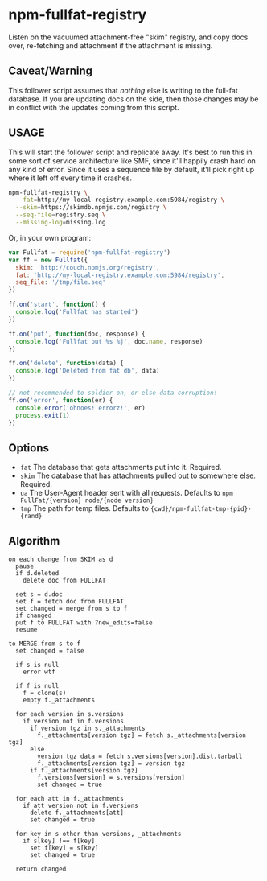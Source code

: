 # npm-fullfat-registry

Listen on the vacuumed attachment-free "skim" registry, and copy docs
over, re-fetching and attachment if the attachment is missing.

## Caveat/Warning

This follower script assumes that *nothing* else is writing to the
full-fat database.  If you are updating docs on the side, then those
changes may be in conflict with the updates coming from this script.

## USAGE

This will start the follower script and replicate away.  It's best to
run this in some sort of service architecture like SMF, since it'll
happily crash hard on any kind of error.  Since it uses a sequence
file by default, it'll pick right up where it left off every time it
crashes.

```bash
npm-fullfat-registry \
  --fat=http://my-local-registry.example.com:5984/registry \
  --skim=https://skimdb.npmjs.com/registry \
  --seq-file=registry.seq \
  --missing-log=missing.log
```

Or, in your own program:

```javascript
var Fullfat = require('npm-fullfat-registry')
var ff = new Fullfat({
  skim: 'http://couch.npmjs.org/registry',
  fat: 'http://my-local-registry.example.com:5984/registry',
  seq_file: '/tmp/file.seq'
})

ff.on('start', function() {
  console.log('Fullfat has started')
})

ff.on('put', function(doc, response) {
  console.log('Fullfat put %s %j', doc.name, response)
})

ff.on('delete', function(data) {
  console.log('Deleted from fat db', data)
})

// not recommended to soldier on, or else data corruption!
ff.on('error', function(er) {
  console.error('ohnoes! errorz!', er)
  process.exit(1)
})
```

## Options

* `fat` The database that gets attachments put into it. Required.
* `skim` The database that has attachments pulled out to somewhere
  else. Required.
* `ua` The User-Agent header sent with all requests. Defaults to
  `npm FullFat/{version} node/{node version}`
* `tmp` The path for temp files.  Defaults to
  `{cwd}/npm-fullfat-tmp-{pid}-{rand}`

## Algorithm

```
on each change from SKIM as d
  pause
  if d.deleted
    delete doc from FULLFAT

  set s = d.doc
  set f = fetch doc from FULLFAT
  set changed = merge from s to f
  if changed
  put f to FULLFAT with ?new_edits=false
  resume

to MERGE from s to f
  set changed = false

  if s is null
    error wtf

  if f is null
    f = clone(s)
    empty f._attachments

  for each version in s.versions
    if version not in f.versions
      if version tgz in s._attachments
        f._attachments[version tgz] = fetch s._attachments[version tgz]
      else
        version tgz data = fetch s.versions[version].dist.tarball
        f._attachments[version tgz] = version tgz
      if f._attachments[version tgz]
        f.versions[version] = s.versions[version]
        set changed = true

  for each att in f._attachments
    if att version not in f.versions
      delete f._attachments[att]
      set changed = true

  for key in s other than versions, _attachments
    if s[key] !== f[key]
      set f[key] = s[key]
      set changed = true

  return changed
```

